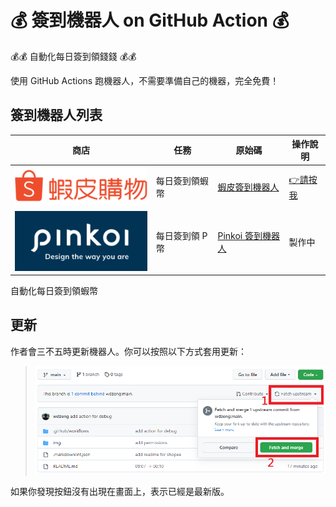 # 💰 簽到機器人 on GitHub Action 💰

💰💰 自動化每日簽到領錢錢 💰💰

使用 GitHub Actions 跑機器人，不需要準備自己的機器，完全免費！

## 簽到機器人列表

| 商店 | 任務 | 原始碼 | 操作說明 |
| --- | ---- | ------ | ----- |
| [![shopee](img/shopee.png)](https://shopee.tw/) | 每日簽到領蝦幣 | [蝦皮簽到機器人](https://github.com/wdzeng/shopee-coins-bot) | [👉請按我](docs/shopee-gha-inst.md)
| [![pinkoi](img/pinkoi.png)](https://www.pinkoi.com/) | 每日簽到領 P 幣 | [Pinkoi 簽到機器人](https://github.com/wdzeng/pinkoi-coins-bot) | 製作中 |
 自動化每日簽到領蝦幣 

## 更新

作者會三不五時更新機器人。你可以按照以下方式套用更新：

> ![update](img/update.png)

如果你發現按鈕沒有出現在畫面上，表示已經是最新版。
